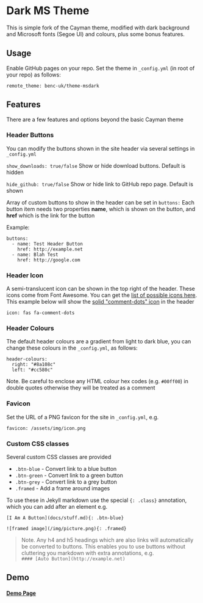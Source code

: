 # Dark MS Theme
This is simple fork of the Cayman theme, modified with dark background and Microsoft fonts (Segoe UI) and colours, plus some bonus features.

## Usage
Enable GitHub pages on your repo. Set the theme in `_config.yml` (in root of your repo) as follows:
```
remote_theme: benc-uk/theme-msdark
```

## Features
There are a few features and options beyond the basic Cayman theme

### Header Buttons
You can modify the buttons shown in the site header via several settings in `_config.yml`

`show_downloads: true/false` Show or hide download buttons. Default is hidden

`hide_github: true/false` Show or hide link to GitHub repo page. Default is shown

Array of custom buttons to show in the header can be set in `buttons:` Each button item needs two properties **name**, which is shown on the button, and **href** which is the link for the button 

Example:
```
buttons:
  - name: Test Header Button
    href: http://example.net
  - name: Blah Test
    href: http://google.com
```

### Header Icon
A semi-translucent icon can be shown in the top right of the header. These icons come from Font Awesome. You can get the [list of possible icons here](https://fontawesome.com/icons?d=gallery&m=free). This example below will show the [solid "comment-dots" icon](https://fontawesome.com/icons/comment-dots?style=solid) in the header
```
icon: fas fa-comment-dots
```

### Header Colours
The default header colours are a gradient from light to dark blue, you can change these colours in the `_config.yml`, as follows:
```
header-colours: 
  right: "#8a108c"
  left: "#cc580c"
```
Note. Be careful to enclose any HTML colour hex codes (e.g. `#00ff00`) in double quotes otherwise they will be treated as a comment


### Favicon
Set the URL of a PNG favicon for the site in `_config.yml`, e.g.
```
favicon: /assets/img/icon.png
```

### Custom CSS classes
Several custom CSS classes are provided
- `.btn-blue` - Convert link to a blue button
- `.btn-green` - Convert link to a green button
- `.btn-grey` - Convert link to a grey button
- `.framed` - Add a frame around images

To use these in Jekyll markdown use the special `{: .class}` annotation, which you can add after an element e.g.

```
[I Am A Button](docs/stuff.md){: .btn-blue}

![framed image](/img/picture.png){: .framed}
```

> Note. Any h4 and h5 headings which are also links will automatically be converted to buttons. This enables you to use buttons without cluttering you markdown with extra annotations, e.g.  
> `#### [Auto Button](http://example.net)`

## Demo

#### [Demo Page](demo)


